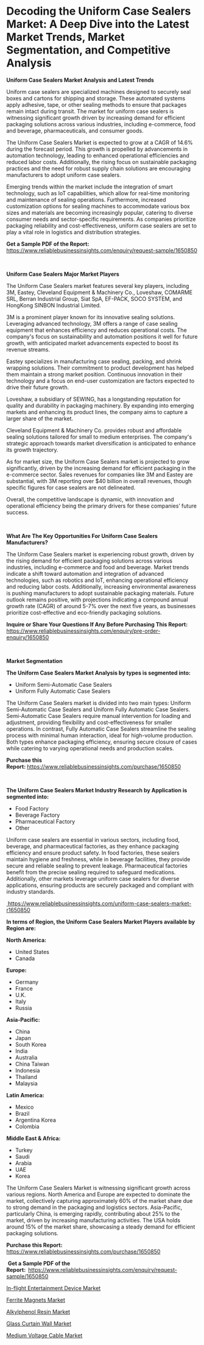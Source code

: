 <p><h1>Decoding the Uniform Case Sealers Market: A Deep Dive into the Latest Market Trends, Market Segmentation, and Competitive Analysis</h1></p><p><strong>Uniform Case Sealers Market Analysis and Latest Trends</strong></p>
<p><p>Uniform case sealers are specialized machines designed to securely seal boxes and cartons for shipping and storage. These automated systems apply adhesive, tape, or other sealing methods to ensure that packages remain intact during transit. The market for uniform case sealers is witnessing significant growth driven by increasing demand for efficient packaging solutions across various industries, including e-commerce, food and beverage, pharmaceuticals, and consumer goods.</p><p>The Uniform Case Sealers Market is expected to grow at a CAGR of 14.6% during the forecast period. This growth is propelled by advancements in automation technology, leading to enhanced operational efficiencies and reduced labor costs. Additionally, the rising focus on sustainable packaging practices and the need for robust supply chain solutions are encouraging manufacturers to adopt uniform case sealers. </p><p>Emerging trends within the market include the integration of smart technology, such as IoT capabilities, which allow for real-time monitoring and maintenance of sealing operations. Furthermore, increased customization options for sealing machines to accommodate various box sizes and materials are becoming increasingly popular, catering to diverse consumer needs and sector-specific requirements. As companies prioritize packaging reliability and cost-effectiveness, uniform case sealers are set to play a vital role in logistics and distribution strategies.</p></p>
<p><strong>Get a Sample PDF of the Report:&nbsp;</strong> <a href="https://www.reliablebusinessinsights.com/enquiry/request-sample/1650850?utm_campaign=1113&utm_medium=2&utm_source=Github&utm_content=ia&utm_term=16122024&utm_id=uniform-case-sealers">https://www.reliablebusinessinsights.com/enquiry/request-sample/1650850</a></p>
<p>&nbsp;</p>
<p><strong>Uniform Case Sealers Major Market Players</strong></p>
<p><p>The Uniform Case Sealers market features several key players, including 3M, Eastey, Cleveland Equipment & Machinery Co., Loveshaw, COMARME SRL, Berran Industrial Group, Siat SpA, EF-PACK, SOCO SYSTEM, and HongKong SINBON Industrial Limited. </p><p>3M is a prominent player known for its innovative sealing solutions. Leveraging advanced technology, 3M offers a range of case sealing equipment that enhances efficiency and reduces operational costs. The company's focus on sustainability and automation positions it well for future growth, with anticipated market advancements expected to boost its revenue streams.</p><p>Eastey specializes in manufacturing case sealing, packing, and shrink wrapping solutions. Their commitment to product development has helped them maintain a strong market position. Continuous innovation in their technology and a focus on end-user customization are factors expected to drive their future growth.</p><p>Loveshaw, a subsidiary of SEWING, has a longstanding reputation for quality and durability in packaging machinery. By expanding into emerging markets and enhancing its product lines, the company aims to capture a larger share of the market.</p><p>Cleveland Equipment & Machinery Co. provides robust and affordable sealing solutions tailored for small to medium enterprises. The company's strategic approach towards market diversification is anticipated to enhance its growth trajectory.</p><p>As for market size, the Uniform Case Sealers market is projected to grow significantly, driven by the increasing demand for efficient packaging in the e-commerce sector. Sales revenues for companies like 3M and Eastey are substantial, with 3M reporting over $40 billion in overall revenues, though specific figures for case sealers are not delineated.</p><p>Overall, the competitive landscape is dynamic, with innovation and operational efficiency being the primary drivers for these companies’ future success.</p></p>
<p>&nbsp;</p>
<p><strong>What Are The Key Opportunities For Uniform Case Sealers Manufacturers?</strong></p>
<p><p>The Uniform Case Sealers market is experiencing robust growth, driven by the rising demand for efficient packaging solutions across various industries, including e-commerce and food and beverage. Market trends indicate a shift toward automation and integration of advanced technologies, such as robotics and IoT, enhancing operational efficiency and reducing labor costs. Additionally, increasing environmental awareness is pushing manufacturers to adopt sustainable packaging materials. Future outlook remains positive, with projections indicating a compound annual growth rate (CAGR) of around 5-7% over the next five years, as businesses prioritize cost-effective and eco-friendly packaging solutions.</p></p>
<p><strong>Inquire or Share Your Questions If Any Before Purchasing This Report:</strong> <a href="https://www.reliablebusinessinsights.com/enquiry/pre-order-enquiry/1650850?utm_campaign=1113&utm_medium=2&utm_source=Github&utm_content=ia&utm_term=16122024&utm_id=uniform-case-sealers">https://www.reliablebusinessinsights.com/enquiry/pre-order-enquiry/1650850</a></p>
<p>&nbsp;</p>
<p><strong>Market Segmentation</strong></p>
<p><strong>The Uniform Case Sealers Market Analysis by types is segmented into:</strong></p>
<p><ul><li>Uniform Semi-Automatic Case Sealers</li><li>Uniform Fully Automatic Case Sealers</li></ul></p>
<p><p>The Uniform Case Sealers market is divided into two main types: Uniform Semi-Automatic Case Sealers and Uniform Fully Automatic Case Sealers. Semi-Automatic Case Sealers require manual intervention for loading and adjustment, providing flexibility and cost-effectiveness for smaller operations. In contrast, Fully Automatic Case Sealers streamline the sealing process with minimal human interaction, ideal for high-volume production. Both types enhance packaging efficiency, ensuring secure closure of cases while catering to varying operational needs and production scales.</p></p>
<p><strong>Purchase this Report:&nbsp;</strong><a href="https://www.reliablebusinessinsights.com/purchase/1650850?utm_campaign=1113&utm_medium=2&utm_source=Github&utm_content=ia&utm_term=16122024&utm_id=uniform-case-sealers">https://www.reliablebusinessinsights.com/purchase/1650850</a></p>
<p>&nbsp;</p>
<p><strong>The Uniform Case Sealers Market Industry Research by Application is segmented into:</strong></p>
<p><ul><li>Food Factory</li><li>Beverage Factory</li><li>Pharmaceutical Factory</li><li>Other</li></ul></p>
<p><p>Uniform case sealers are essential in various sectors, including food, beverage, and pharmaceutical factories, as they enhance packaging efficiency and ensure product safety. In food factories, these sealers maintain hygiene and freshness, while in beverage facilities, they provide secure and reliable sealing to prevent leakage. Pharmaceutical factories benefit from the precise sealing required to safeguard medications. Additionally, other markets leverage uniform case sealers for diverse applications, ensuring products are securely packaged and compliant with industry standards.</p></p>
<p><a href="https://www.reliablebusinessinsights.com/uniform-case-sealers-market-r1650850?utm_campaign=1113&utm_medium=2&utm_source=Github&utm_content=ia&utm_term=16122024&utm_id=uniform-case-sealers">&nbsp;https://www.reliablebusinessinsights.com/uniform-case-sealers-market-r1650850</a></p>
<p><strong>In terms of Region, the Uniform Case Sealers Market Players available by Region are:</strong></p>
<p>
    <p> <strong> North America: </strong>
        <ul>
            <li>United States</li>
            <li>Canada</li>
        </ul>
        </p> 
    <p> <strong> Europe: </strong>
        <ul>
            <li>Germany</li>
            <li>France</li>
            <li>U.K.</li>
            <li>Italy</li>
            <li>Russia</li>
        </ul>
        </p> 
    <p> <strong> Asia-Pacific: </strong>
        <ul>
            <li>China</li>
            <li>Japan</li>
            <li>South Korea</li>
            <li>India</li>
            <li>Australia</li>
            <li>China Taiwan</li>
            <li>Indonesia</li>
            <li>Thailand</li>
            <li>Malaysia</li>
        </ul>
        </p> 
    <p> <strong> Latin America: </strong>
        <ul>
            <li>Mexico</li>
            <li>Brazil</li>
            <li>Argentina Korea</li>
            <li>Colombia</li>
        </ul>
        </p> 
    <p> <strong> Middle East & Africa: </strong>
        <ul>
            <li>Turkey</li>
            <li>Saudi</li>
            <li>Arabia</li>
            <li>UAE</li>
            <li>Korea</li>
        </ul>
    </p>
    </p>
<p><p>The Uniform Case Sealers Market is witnessing significant growth across various regions. North America and Europe are expected to dominate the market, collectively capturing approximately 60% of the market share due to strong demand in the packaging and logistics sectors. Asia-Pacific, particularly China, is emerging rapidly, contributing about 25% to the market, driven by increasing manufacturing activities. The USA holds around 15% of the market share, showcasing a steady demand for efficient packaging solutions.</p></p>
<p><strong>Purchase this Report: </strong><a href="https://www.reliablebusinessinsights.com/purchase/1650850?utm_campaign=1113&utm_medium=2&utm_source=Github&utm_content=ia&utm_term=16122024&utm_id=uniform-case-sealers">https://www.reliablebusinessinsights.com/purchase/1650850</a></p>
<p>&nbsp;<strong>Get a Sample PDF of the Report:&nbsp;&nbsp;</strong><a href="https://www.reliablebusinessinsights.com/enquiry/request-sample/1650850?utm_campaign=1113&utm_medium=2&utm_source=Github&utm_content=ia&utm_term=16122024&utm_id=uniform-case-sealers">https://www.reliablebusinessinsights.com/enquiry/request-sample/1650850</a></p>
<p><strong></strong></p>
<p><p><a href="https://github.com/seanmcma708/Market-Research-Report-List-1/blob/main/in-flight-entertainment-device-market.md?utm_campaign=1113&utm_medium=2&utm_source=Github&utm_content=ia&utm_term=16122024&utm_id=uniform-case-sealers">In-flight Entertainment Device Market</a></p><p><a href="https://www.linkedin.com/pulse/exploring-97-growth-ferrite-magnets-market-2031-key-trends-success-bmaue?utm_campaign=1113&utm_medium=2&utm_source=Github&utm_content=ia&utm_term=16122024&utm_id=uniform-case-sealers">Ferrite Magnets Market</a></p><p><a href="https://github.com/GenaGaines34/Market-Research-Report-List-1/blob/main/alkylphenol-resin-market.md?utm_campaign=1113&utm_medium=2&utm_source=Github&utm_content=ia&utm_term=16122024&utm_id=uniform-case-sealers">Alkylphenol Resin Market</a></p><p><a href="https://www.linkedin.com/pulse/glass-curtain-wall-market-outlook-2024-2031-examining-6-cagr-ersne?utm_campaign=1113&utm_medium=2&utm_source=Github&utm_content=ia&utm_term=16122024&utm_id=uniform-case-sealers">Glass Curtain Wall Market</a></p><p><a href="https://www.linkedin.com/pulse/a-mkt-nova-vc8zf?utm_campaign=1113&utm_medium=2&utm_source=Github&utm_content=ia&utm_term=16122024&utm_id=uniform-case-sealers">Medium Voltage Cable Market</a></p></p>